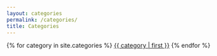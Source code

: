 ```yaml
---
layout: categories
permalink: /categories/
title: Categories
---
```


{% for category in site.categories %}
  <a href="{{ site.baseurl }}/categories/{{ category | first | slugify }}/">{{ category | first }}</a>
{% endfor %}
